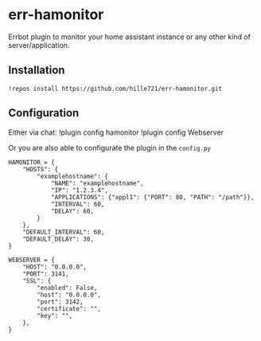 err-hamonitor
=============

Errbot plugin to monitor your home assistant instance or any other kind of server/application.


Installation
------------

    !repos install https://github.com/hille721/err-hamonitor.git

Configuration
-------------

Either via chat:
    !plugin config hamonitor
    !plugin config Webserver

Or you are also able to configurate the plugin in the `config.py`

    HAMONITOR = {
        "HOSTS": {
            "examplehostname": {
                "NAME": "examplehostname",
                "IP": "1.2.3.4",
                "APPLICATIONS": {"appl1": {"PORT": 80, "PATH": "/path"}},
                "INTERVAL": 60,
                "DELAY": 60,
            }
        },
        "DEFAULT_INTERVAL": 60,
        "DEFAULT_DELAY": 30,
    }

    WEBSERVER = {
        "HOST": "0.0.0.0",
        "PORT": 3141,
        "SSL": {
            "enabled": False,
            "host": "0.0.0.0",
            "port": 3142,
            "certificate": "",
            "key": "",
        },
    }
